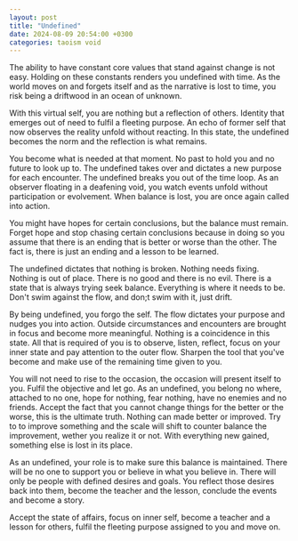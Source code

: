 ```yaml
---
layout: post
title: "Undefined"
date: 2024-08-09 20:54:00 +0300
categories: taoism void
---
```


The ability to have constant core values that stand against change is not easy. Holding on these constants renders you undefined with time. As the world moves on and forgets itself and as the narrative is lost to time, you risk being a driftwood in an ocean of unknown.

With this virtual self, you are nothing but a reflection of others. Identity that emerges out of need to fulfil a fleeting purpose. An echo of former self that now observes the reality unfold without reacting. In this state, the undefined becomes the norm and the reflection is what remains.

You become what is needed at that moment. No past to hold you and no future to look up to. The undefined takes over and dictates a new purpose for each encounter. The undefined breaks you out of the time loop. As an observer floating in a deafening void, you watch events unfold without participation or evolvement. When balance is lost, you are once again called into action.

You might have hopes for certain conclusions, but the balance must remain. Forget hope and stop chasing certain conclusions because in doing so you assume that there is an ending that is better or worse than the other. The fact is, there is just an ending and a lesson to be learned.

The undefined dictates that nothing is broken. Nothing needs fixing. Nothing is out of place. There is no good and there is no evil. There is a state that is always trying seek balance. Everything is where it needs to be. Don't swim against the flow, and don;t swim with it, just drift.

By being undefined, you forgo the self. The flow dictates your purpose and nudges you into action. Outside circumstances and encounters are brought in focus and become more meaningful. Nothing is a coincidence in this state. All that is required of you is to observe, listen, reflect, focus on your inner state and pay attention to the outer flow. Sharpen the tool that you've become and make use of the remaining time given to you.

You will not need to rise to the occasion, the occasion will present itself to you. Fulfil the objective and let go. As an undefined, you belong no where, attached to no one, hope for nothing, fear nothing, have no enemies and no friends. Accept the fact that you cannot change things for the better or the worse, this is the ultimate truth. Nothing can made better or improved. Try to to improve something and the scale will shift to counter balance the improvement, wether you realize it or not. With everything new gained, something else is lost in its place.

As an undefined, your role is to make sure this balance is maintained. There will be no one to support you or believe in what you believe in. There will only be people with defined desires and goals. You reflect those desires back into them, become the teacher and the lesson, conclude the events and become a story.

Accept the state of affairs, focus on inner self, become a teacher and a lesson for others, fulfil the fleeting purpose assigned to you and move on.
